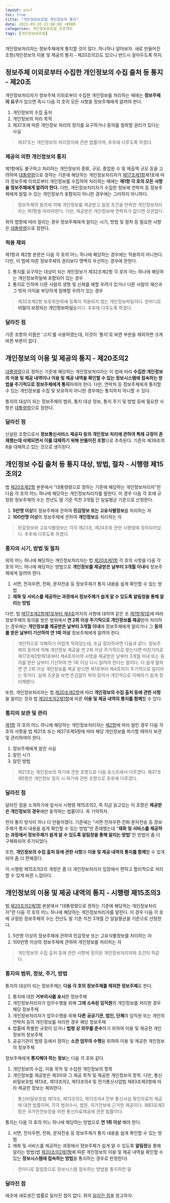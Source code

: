 ```yaml
---
layout: post
toc: true
title: "개인정보보호법 개인정보의 통지"
date: 2023-09-26 22:00:00 +0900
categories: 개인정보보호법_프로젝트
tags: [개인정보보호법]
---
```

개인정보처리자는 정보주체에게 통지할 것이 많다. 하나하나 알아보자. 새로 만들어진 조항(개인정보의 이용 및 제공의 통지 - 제20조의2)도 있으니 반드시 알아두도록 하자.

## 정보주체 이외로부터 수집한 개인정보의 수집 출처 등 통지 - 제20조

개인정보처리자가 정보주체 이외로부터 수집한 개인정보를 처리하는 때에는 **정보주체의 요구**가 있으면 즉시 다음 각 호의 모든 사항을 정보주체에게 알려야 한다.

 1. 개인정보의 수집 출처
 2. 개인정보의 처리 목적
 3. 제37조에 따른 개인정보 처리의 정지를 요구하거나 동의를 철회할 권리가 있다는 사실

 > 제37조는 개인정보의 처리정지에 관한 법률이며, 추후에 다루도록 하겠다.

### 제공의 의한 개인정보의 통지

제1항에도 불구하고 처리하는 개인정보의 종류, 규모, 종업원 수 및 매출액 규모 등을 고려하여 [대통령령](#개인정보-수집-출처-등-통지-대상-방법-절차---시행령-제15조의2)으로 정하는 기준에 해당하는 개인정보처리자가 [제17조제1항](https://ohthecomet.github.io/%EA%B0%9C%EC%9D%B8%EC%A0%95%EB%B3%B4%EB%B3%B4%ED%98%B8%EB%B2%95_%ED%94%84%EB%A1%9C%EC%A0%9D%ED%8A%B8/2023/09/24/%EA%B0%9C%EC%9D%B8%EC%A0%95%EB%B3%B4%EB%B3%B4%ED%98%B8%EB%B2%95-%EA%B0%9C%EC%9D%B8%EC%A0%95%EB%B3%B4%EC%9D%98-%EC%9D%BC%EB%B0%98%EC%A0%81-%EC%B2%98%EB%A6%AC.html#%EA%B0%9C%EC%9D%B8%EC%A0%95%EB%B3%B4%EC%9D%98-%EC%A0%9C%EA%B3%B5---%EC%A0%9C17%EC%A1%B0)제1호에 따라 정보주체 이외로부터 개인정보를 수집하여 처리하는 때에는 **제1항 각 호의 모든 사항을 정보주체에게 알려야 한다.** 다만, 개인정보처리자가 수집한 정보에 연락처 등 정보주체에게 알릴 수 있는 개인정보가 포함되지 아니한 경우에는 그러하지 아니하다.

 > 정보주체의 동의에 의해 개인정보를 제공받고 일정 조건을 만족한 개인정보처리자는 제1항을 따라야한다. 다만, 제공받은 개인정보에 연락처가 없다면 상관없다.

위의 법항에 따라 알리는 경우 정보주체에게 알리는 시기, 방법 및 절차 등 필요한 사항은 [대통령령](#통지의-시기-방법-및-절차)으로 정한다.

### 적용 제외

제1항과 제2항 본문은 다음 각 호의 어느 하나에 해당하는 경우에는 적용하지 아니한다. 다만, 이 법에 따른 정보주체의 권리보다 명백히 우선하는 경우에 한한다.

 1. 통지를 요구하는 대상이 되는 개인정보가 제32조제2항 각 호의 어느 하나에 해당하는 개인정보파일에 포함되어 있는 경우
 2. 통지로 인하여 다른 사람의 생명 및 신체를 해할 우려가 있거나 다른 사람의 재산과 그 밖의 이익을 부당하게 침해할 우려가 있는 경우

 > 제32조제2항 보호위원회에 등록이 적용되지 않는 개인정보파일이다. 한마디로 **비밀이 보장되는 개인정보파일**들이다. 추후에 다루도록 하겠다.

### 달라진 점

기존 조항의 이름은 '고지'를 사용하였는데, 이것이 '통지'로 바뀐 부분을 제외하면 크게 바뀐 부분이 없다.

## 개인정보의 이용 및 제공의 통지 - 제20조의2

[대통령령](#개인정보의-이용-및-제공-내역의-통지)으로 정하는 기준에 해당하는 개인정보처리자는 이 법에 따라 **수집한 개인정보의 이용 및 제공 내역이나 이용 및 제공 내역을 확인할 수 있는 정보시스템에 접속하는 방법을 주기적으로 정보주체에게 통지**하여야 한다. 다만, 연락처 등 정보주체에게 통지할 수 있는 개인정보를 수집 및 보유하지 아니한 경우에는 통지하지 아니할 수 있다.

통지의 대상이 되는 정보주체의 범위, 통지 대상 정보, 통지 주기 및 방법 등에 필요한 사항은 [대통령령](#통지의-범위-정보-주기-방법)으로 정한다.

### 달라진 점

신설된 조항으로서 **정보통신서비스 제공자 등의 개인정보 처리에 관하여 특례 규정이 존재했는데 삭제되면서 이를 대체하기 위해 만들어진 조항**으로 추측된다. 기존의 제39조의8을 대체하고 있는 것으로 생각된다.

## 개인정보 수집 출처 등 통지 대상, 방법, 절차 - 시행령 제15조의2

법 [제20조제2항](#제공의-의한-개인정보의-통지) 본문에서 "대통령령으로 정하는 기준에 해당하는 개인정보처리자"란 다음 각 호의 어느 하나에 해당하는 개인정보처리자를 말한다. 이 경우 다음 각 호에 규정된 정보주체의 수는 전년도 말 기준 직전 3개월 간 일일평균 기준으로 산정한다.

 1. **5만명 이상**의 정보주체에 관하여 **민감정보 또는 고유식별정보**를 처리하는 자
 2. **100만명 이상**의 정보주체에 관하여 **개인정보**를 처리하는 자

 > 민감정보와 고유식별정보는 각각 제23조, 제24조와 관련 시행령에 정의되어있다. 추후에 다루도록 하겠다.

### 통지의 시기, 방법 및 절차

위의 어느 하나에 해당하는 개인정보처리자는 법 [제20조제1항](#정보주체-이외로부터-수집한-개인정보의-수집-출처-등-통지---제20조) 각 호의 사항을 다음 각 호의 어느 하나에 해당하는 방법으로 **개인정보를 제공받은 날부터 3개월 이내**에 정보주체에게 알려야 한다.

 1. 서면, 전자우편, 전화, 문자전송 등 정보주체가 통지 내용을 쉽게 확인할 수 있는 방법
 2. **재화 및 서비스를 제공하는 과정에서 정보주체가 쉽게 알 수 있도록 알림창을 통해 알리는 방법**

다만, 법 [제17조제2항제1호부터 제4호](https://ohthecomet.github.io/%EA%B0%9C%EC%9D%B8%EC%A0%95%EB%B3%B4%EB%B3%B4%ED%98%B8%EB%B2%95_%ED%94%84%EB%A1%9C%EC%A0%9D%ED%8A%B8/2023/09/24/%EA%B0%9C%EC%9D%B8%EC%A0%95%EB%B3%B4%EB%B3%B4%ED%98%B8%EB%B2%95-%EA%B0%9C%EC%9D%B8%EC%A0%95%EB%B3%B4%EC%9D%98-%EC%9D%BC%EB%B0%98%EC%A0%81-%EC%B2%98%EB%A6%AC.html#%EC%A0%95%EB%B3%B4%EC%A3%BC%EC%B2%B4%EC%9D%98-%EB%8F%99%EC%9D%98-1)까지의 사항에 대하여 같은 조 [제1항제1호](https://ohthecomet.github.io/%EA%B0%9C%EC%9D%B8%EC%A0%95%EB%B3%B4%EB%B3%B4%ED%98%B8%EB%B2%95_%ED%94%84%EB%A1%9C%EC%A0%9D%ED%8A%B8/2023/09/24/%EA%B0%9C%EC%9D%B8%EC%A0%95%EB%B3%B4%EB%B3%B4%ED%98%B8%EB%B2%95-%EA%B0%9C%EC%9D%B8%EC%A0%95%EB%B3%B4%EC%9D%98-%EC%9D%BC%EB%B0%98%EC%A0%81-%EC%B2%98%EB%A6%AC.html#%EA%B0%9C%EC%9D%B8%EC%A0%95%EB%B3%B4%EC%9D%98-%EC%A0%9C%EA%B3%B5---%EC%A0%9C17%EC%A1%B0)에 따라 정보주체의 동의를 받은 범위에서 **연 2회 이상 주기적으로 개인정보를 제공**받아 처리하는 경우에는 **개인정보를 제공받은 날부터 3개월 이내**에 정보주체에게 알리거나 그 **동의를 받은 날부터 기산하여 연 1회 이상** 정보주체에게 알려야 한다.

 > 개인적으로 이해하기 어렵게 적혀있는데, 조금 정리하자면 다음과 같다. 정보주체의 동의에 의해 개인정보 제공을 연 2회 이상 주기적으로 받는다면 마친가지로 제17조제2항제1호부터 제4호까지의 사항을 제공받은 날부터 3개월 이내 또는 동의를 받은 날부터 기산하여 연 1회 이상 다시 알려야 한다는 말이다. 더 쉽게 말하면 연 2회 이상 개인정보를 제공 받으면 제1호부터 제4호까지 주기적으로 알리라는 뜻이다. 실제 조문을 보면 뜬금없이 박혀 있어서 개인적으로 이해하기 쉽게 정리해봤다.

또한, 개인정보처리자는 법 [제20조제2항](#제공의-의한-개인정보의-통지)에 따라 **개인정보의 수집 출처 등에 관한 사항**을 알리는 것과 법 [제20조의2제1항](#개인정보의-이용-및-제공의-통지---제20조의2)에 따른 **이용 및 제공 내역의 통지를 함께**할 수 있다.

### 통지의 보관 및 관리

[제1항](#개인정보-수집-출처-등-통지-대상-방법-절차---시행령-제15조의2) 각 호의 어느 하나에 해당하는 개인정보처리자는 [제2항](#통지의-시기-방법-및-절차)에 따라 알린 경우 다음 각 호의 사항을 법 제21조 또는 제37조제5항에 따라 해당 개인정보를 파기할 때까지 보관 및 관리하여야 한다.

 1. 정보주체에게 알린 사실
 2. 알린 시기
 3. 알린 방법

 > 제21조는 개인정보의 파기에 관한 조항으로 다음 포스트에서 다루겠다. 제37조제5항은 개인정보 정지 시 파기에 관한 조항으로 추후에 다루겠다.

### 달라진 점

달라진 점을 소개하기에 앞서서 시행령 제15조의2, 즉 지금 읽고있는 이 조항은 **제공받은 개인정보의 경우**에만 동작하는 법률이다. 꼭 기억하자.

먼저 통지 방식이 하나 더 만들어졌다. 기존에는 "서면·전자우편·전화·문자전송 등 정보주체가 통지 내용을 쉽게 확인할 수 있는 방법"만 존재했는데 "**재화 및 서비스를 제공하는 과정에서 정보주체가 쉽게 알 수 있도록 알림창을 통해 알리는 방법**"란 방법이 좀 더 구체화되어 추가되었다.

또한, **개인정보의 수집 출처 등에 관한 사항**과 **이용 및 제공 내역의 통지를 함께**할 수 있게 되어 좀 더 편해졌다.

이 시행령 제15조의2의 개정은 좀 더 개인정보처리자 입장에서 편하고 합리적으로 처리할 수 있게 바뀐 느낌이다.

## 개인정보의 이용 및 제공 내역의 통지 - 시행령 제15조의3

법 [제20조의2제1항](#개인정보의-이용-및-제공의-통지---제20조의2) 본문에서 "대통령령으로 정하는 기준에 해당하는 개인정보처리자"란 다음 각 호의 어느 하나에 해당하는 개인정보처리자를 말한다. 이 경우 다음 각 호에 규정된 정보주체의 수는 전년도 말 기준 직전 3개월 간 일일평균을 기준으로 산정한다.

 1. 5만명 이상의 정보주체에 관하여 민감정보 또는 고유식별정보를 처리하는 자
 2. 100만명 이상의 정보주체에 관하여 개인정보를 처리하는 자

 > 개인정보의 수집 출처 등에 관한 사항에 정의된 개인정보처리자와 조건이 똑같다.

### 통지의 범위, 정보, 주기, 방법

통지의 대상이 되는 정보주체는 **다음 각 호의 정보주체를 제외한 정보주체**로 한다.

 1. 통지에 대한 **거부의사를 표시**한 정보주체
 2. 개인정보처리자가 업무수행을 위해 **그에 소속된 임직원**의 개인정보를 처리한 경우 해당 정보주체
 3. 개인정보처리자가 업무수행을 위해 **다른 공공기관, 법인, 단체**의 임직원 또는 개인의 연락처 등의 개인정보를 처리한 경우 해당 정보주체
 4. 법률에 특별한 규정이 있거나 **법령 상 의무를 준수**하기 위하여 이용 및 제공한 개인정보의 정보주체
 5. 공공기관이 법령 등에서 정하는 **소관 업무의 수행**을 위하여 이용 및 제공한 개인정보의 정보주체

정보주체에게 **통지해야 하는 정보**는 다음 각 호와 같다.

 1. 개인정보의 수집, 이용 목적 및 수집한 개인정보의 항목
 2. 개인정보를 제공받은 제3자와 그 제공 목적 및 제공한 개인정보의 항목. 다만, 통신비밀보호법 제13조, 제13조의2, 제13조의4 및 전기통신사업법 제83조제3항에 따라 제공한 정보는 제외한다.

 > 통신비밀보호법 제13조, 제13조의2, 제13조의4 전부 통신사실 확인자료의 제공에 대한 법률이며, 각각 범죄수사, 법원, 국가안보에 근거한 제공이다. 제83조제3항은 국가안전보장을 위한 통신자료제공에 관한 법률이다.

통지는 다음 각 호의 어느 하나에 해당하는 방법으로 **연 1회 이상** 해야 한다.

 1. 서면, 전자우편, 전화, 문자전송 등 정보주체가 통지 내용을 쉽게 확인할 수 있는 방법
 2. 재화 및 서비스를 제공하는 과정에서 정보주체가 쉽게 알 수 있도록 **알림창**을 통해 알리는 방법(법 [제20조의2제1항](#개인정보의-이용-및-제공의-통지---제20조의2)에 따른 개인정보의 이용 및 제공 내역을 확인할 수 있는 **정보시스템에 접속하는 방법**을 통지하는 경우로 한정한다)

 > 한마디로 알림창으로 정보시스템 접속하는 방법을 통지하란 말

### 달라진 점

애초에 새로생긴 법률로 달라진 점이 없다. 위의 [달라진 점](#달라진-점-1)을 참고하자.